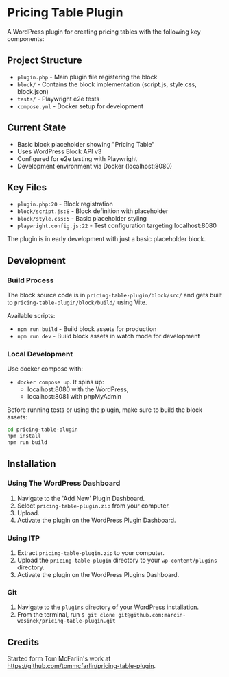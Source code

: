 # Pricing Table Plugin

A WordPress plugin for creating pricing tables with the following key components:

## Project Structure
- `plugin.php` - Main plugin file registering the block
- `block/` - Contains the block implementation (script.js, style.css, block.json)
- `tests/` - Playwright e2e tests
- `compose.yml` - Docker setup for development

## Current State
- Basic block placeholder showing "Pricing Table" 
- Uses WordPress Block API v3
- Configured for e2e testing with Playwright
- Development environment via Docker (localhost:8080)

## Key Files
- `plugin.php:20` - Block registration
- `block/script.js:8` - Block definition with placeholder
- `block/style.css:5` - Basic placeholder styling
- `playwright.config.js:22` - Test configuration targeting localhost:8080

The plugin is in early development with just a basic placeholder block.

## Development

### Build Process

The block source code is in `pricing-table-plugin/block/src/` and gets built to `pricing-table-plugin/block/build/` using Vite.

Available scripts:
- `npm run build` - Build block assets for production
- `npm run dev` - Build block assets in watch mode for development

### Local Development

Use docker compose with:

* `docker compose up`. It spins up:
  * localhost:8080 with the WordPress,
  * localhost:8081 with phpMyAdmin

Before running tests or using the plugin, make sure to build the block assets:
```bash
cd pricing-table-plugin
npm install
npm run build
```

## Installation

### Using The WordPress Dashboard

1. Navigate to the 'Add New' Plugin Dashboard.
2. Select `pricing-table-plugin.zip` from your computer.
3. Upload.
4. Activate the plugin on the WordPress Plugin Dashboard.

### Using lTP

1. Extract `pricing-table-plugin.zip` to your computer.
2. Upload the `pricing-table-plugin` directory to your `wp-content/plugins` directory.
3. Activate the plugin on the WordPress Plugins Dashboard.

### Git

1. Navigate to the `plugins` directory of your WordPress installation.
2. From the terminal, run `$ git clone git@github.com:marcin-wosinek/pricing-table-plugin.git`

## Credits

Started form Tom McFarlin's work at
https://github.com/tommcfarlin/pricing-table-plugin.
